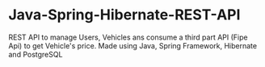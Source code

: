 # Java-Spring-Hibernate-REST-API
REST API to manage Users, Vehicles ans consume a third part API (Fipe Api) to get Vehicle's price. Made using Java, Spring Framework, Hibernate and PostgreSQL
